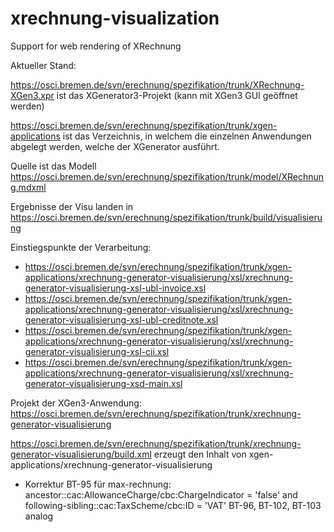 # xrechnung-visualization

Support for web rendering of XRechnung

Aktueller Stand:

https://osci.bremen.de/svn/erechnung/spezifikation/trunk/XRechnung-XGen3.xpr ist das XGenerator3-Projekt (kann mit XGen3 GUI geöffnet werden)

https://osci.bremen.de/svn/erechnung/spezifikation/trunk/xgen-applications ist das Verzeichnis, in welchem die einzelnen Anwendungen abgelegt werden, welche der XGenerator ausführt.

Quelle ist das Modell
https://osci.bremen.de/svn/erechnung/spezifikation/trunk/model/XRechnung.mdxml

Ergebnisse der Visu landen in 
https://osci.bremen.de/svn/erechnung/spezifikation/trunk/build/visualisierung

Einstiegspunkte der Verarbeitung:

* https://osci.bremen.de/svn/erechnung/spezifikation/trunk/xgen-applications/xrechnung-generator-visualisierung/xsl/xrechnung-generator-visualisierung-xsl-ubl-invoice.xsl
* https://osci.bremen.de/svn/erechnung/spezifikation/trunk/xgen-applications/xrechnung-generator-visualisierung/xsl/xrechnung-generator-visualisierung-xsl-ubl-creditnote.xsl
* https://osci.bremen.de/svn/erechnung/spezifikation/trunk/xgen-applications/xrechnung-generator-visualisierung/xsl/xrechnung-generator-visualisierung-xsl-cii.xsl
* https://osci.bremen.de/svn/erechnung/spezifikation/trunk/xgen-applications/xrechnung-generator-visualisierung/xsl/xrechnung-generator-visualisierung-xsd-main.xsl


Projekt der XGen3-Anwendung: https://osci.bremen.de/svn/erechnung/spezifikation/trunk/xrechnung-generator-visualisierung

https://osci.bremen.de/svn/erechnung/spezifikation/trunk/xrechnung-generator-visualisierung/build.xml erzeugt den Inhalt von xgen-applications/xrechnung-generator-visualisierung

* Korrektur BT-95 für max-rechnung:
ancestor::cac:AllowanceCharge/cbc:ChargeIndicator = 'false' and following-sibling::cac:TaxScheme/cbc:ID = 'VAT'
BT-96, BT-102, BT-103 analog


